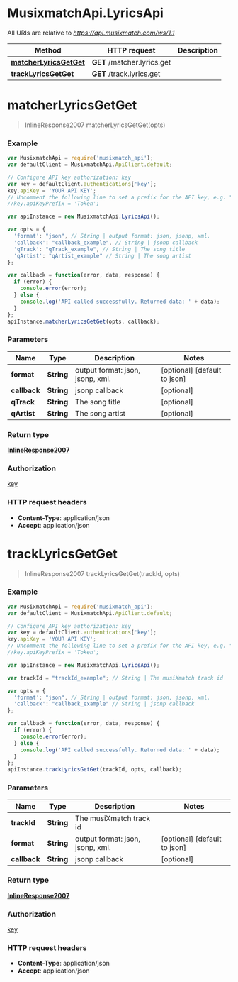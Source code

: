 # MusixmatchApi.LyricsApi

All URIs are relative to *https://api.musixmatch.com/ws/1.1*

Method | HTTP request | Description
------------- | ------------- | -------------
[**matcherLyricsGetGet**](LyricsApi.md#matcherLyricsGetGet) | **GET** /matcher.lyrics.get | 
[**trackLyricsGetGet**](LyricsApi.md#trackLyricsGetGet) | **GET** /track.lyrics.get | 


<a name="matcherLyricsGetGet"></a>
# **matcherLyricsGetGet**
> InlineResponse2007 matcherLyricsGetGet(opts)





### Example
```javascript
var MusixmatchApi = require('musixmatch_api');
var defaultClient = MusixmatchApi.ApiClient.default;

// Configure API key authorization: key
var key = defaultClient.authentications['key'];
key.apiKey = 'YOUR API KEY';
// Uncomment the following line to set a prefix for the API key, e.g. "Token" (defaults to null)
//key.apiKeyPrefix = 'Token';

var apiInstance = new MusixmatchApi.LyricsApi();

var opts = { 
  'format': "json", // String | output format: json, jsonp, xml.
  'callback': "callback_example", // String | jsonp callback
  'qTrack': "qTrack_example", // String | The song title
  'qArtist': "qArtist_example" // String | The song artist
};

var callback = function(error, data, response) {
  if (error) {
    console.error(error);
  } else {
    console.log('API called successfully. Returned data: ' + data);
  }
};
apiInstance.matcherLyricsGetGet(opts, callback);
```

### Parameters

Name | Type | Description  | Notes
------------- | ------------- | ------------- | -------------
 **format** | **String**| output format: json, jsonp, xml. | [optional] [default to json]
 **callback** | **String**| jsonp callback | [optional] 
 **qTrack** | **String**| The song title | [optional] 
 **qArtist** | **String**| The song artist | [optional] 

### Return type

[**InlineResponse2007**](InlineResponse2007.md)

### Authorization

[key](../README.md#key)

### HTTP request headers

 - **Content-Type**: application/json
 - **Accept**: application/json

<a name="trackLyricsGetGet"></a>
# **trackLyricsGetGet**
> InlineResponse2007 trackLyricsGetGet(trackId, opts)





### Example
```javascript
var MusixmatchApi = require('musixmatch_api');
var defaultClient = MusixmatchApi.ApiClient.default;

// Configure API key authorization: key
var key = defaultClient.authentications['key'];
key.apiKey = 'YOUR API KEY';
// Uncomment the following line to set a prefix for the API key, e.g. "Token" (defaults to null)
//key.apiKeyPrefix = 'Token';

var apiInstance = new MusixmatchApi.LyricsApi();

var trackId = "trackId_example"; // String | The musiXmatch track id

var opts = { 
  'format': "json", // String | output format: json, jsonp, xml.
  'callback': "callback_example" // String | jsonp callback
};

var callback = function(error, data, response) {
  if (error) {
    console.error(error);
  } else {
    console.log('API called successfully. Returned data: ' + data);
  }
};
apiInstance.trackLyricsGetGet(trackId, opts, callback);
```

### Parameters

Name | Type | Description  | Notes
------------- | ------------- | ------------- | -------------
 **trackId** | **String**| The musiXmatch track id | 
 **format** | **String**| output format: json, jsonp, xml. | [optional] [default to json]
 **callback** | **String**| jsonp callback | [optional] 

### Return type

[**InlineResponse2007**](InlineResponse2007.md)

### Authorization

[key](../README.md#key)

### HTTP request headers

 - **Content-Type**: application/json
 - **Accept**: application/json

